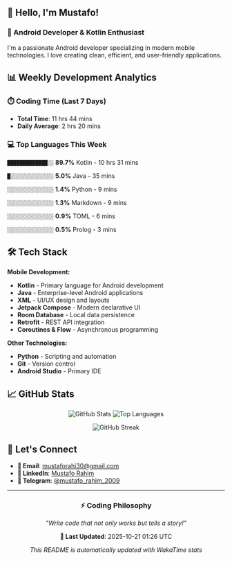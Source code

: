 ## 👋 Hello, I'm Mustafo!

### 🚀 Android Developer & Kotlin Enthusiast

I'm a passionate Android developer specializing in modern mobile technologies. I love creating clean, efficient, and user-friendly applications.

## 📊 Weekly Development Analytics

### ⏱️ Coding Time (Last 7 Days)
- **Total Time**: 11 hrs 44 mins
- **Daily Average**: 2 hrs 20 mins

### 💻 Top Languages This Week


`█████████████░░` **89.7%** Kotlin - 10 hrs 31 mins

`█░░░░░░░░░░░░░░` **5.0%** Java - 35 mins

`░░░░░░░░░░░░░░░` **1.4%** Python - 9 mins

`░░░░░░░░░░░░░░░` **1.3%** Markdown - 9 mins

`░░░░░░░░░░░░░░░` **0.9%** TOML - 6 mins

`░░░░░░░░░░░░░░░` **0.5%** Prolog - 3 mins


## 🛠️ Tech Stack

**Mobile Development:**
- **Kotlin** - Primary language for Android development
- **Java** - Enterprise-level Android applications  
- **XML** - UI/UX design and layouts
- **Jetpack Compose** - Modern declarative UI
- **Room Database** - Local data persistence
- **Retrofit** - REST API integration
- **Coroutines & Flow** - Asynchronous programming

**Other Technologies:**
- **Python** - Scripting and automation
- **Git** - Version control
- **Android Studio** - Primary IDE

## 📈 GitHub Stats

<div align="center">

![GitHub Stats](https://github-readme-stats.vercel.app/api?username=Developer-Mustafo&show_icons=true&theme=radical&hide_border=true)
![Top Languages](https://github-readme-stats.vercel.app/api/top-langs/?username=Developer-Mustafo&layout=compact&theme=radical&hide_border=true)

![GitHub Streak](https://github-readme-streak-stats.herokuapp.com/?user=Developer-Mustafo&theme=radical&hide_border=true)

</div>

## 🤝 Let's Connect

- **📧 Email**: mustaforahi30@gmail.com
- **💼 LinkedIn**: [Mustafo Rahim](https://www.linkedin.com/in/mustafo-rahim-4a0384324)
- **📱 Telegram**: [@mustafo_rahim_2009](https://t.me/mustafo_rahim_2009)

---

<div align="center">

### ⚡ Coding Philosophy
*"Write code that not only works but tells a story!"*

**📅 Last Updated**: 2025-10-21 01:26 UTC

*This README is automatically updated with WakaTime stats*

</div>

